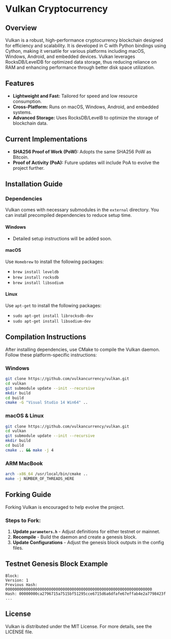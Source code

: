 
# Vulkan Cryptocurrency

## Overview
Vulkan is a robust, high-performance cryptocurrency blockchain designed for efficiency and scalability. It is developed in C with Python bindings using Cython, making it versatile for various platforms including macOS, Windows, Android, and embedded devices. Vulkan leverages RocksDB/LevelDB for optimized data storage, thus reducing reliance on RAM and enhancing performance through better disk space utilization.

## Features
- **Lightweight and Fast:** Tailored for speed and low resource consumption.
- **Cross-Platform:** Runs on macOS, Windows, Android, and embedded systems.
- **Advanced Storage:** Uses RocksDB/LevelB to optimize the storage of blockchain data.

## Current Implementations
- **SHA256 Proof of Work (PoW):** Adopts the same SHA256 PoW as Bitcoin.
- **Proof of Activity (PoA):** Future updates will include PoA to evolve the project further.

## Installation Guide

### Dependencies
Vulkan comes with necessary submodules in the `external` directory. You can install precompiled dependencies to reduce setup time.

#### Windows
- Detailed setup instructions will be added soon.

#### macOS
Use `Homebrew` to install the following packages:
- `brew install leveldb`
- `brew install rocksdb`
- `brew install libsodium`

#### Linux
Use `apt-get` to install the following packages:
- `sudo apt-get install librocksdb-dev`
- `sudo apt-get install libsodium-dev`

## Compilation Instructions
After installing dependencies, use CMake to compile the Vulkan daemon. Follow these platform-specific instructions:

### Windows
```bash
git clone https://github.com/vulkancurrency/vulkan.git
cd vulkan
git submodule update --init --recursive
mkdir build
cd build
cmake -G "Visual Studio 14 Win64" ..
```

### macOS & Linux
```bash
git clone https://github.com/vulkancurrency/vulkan.git
cd vulkan
git submodule update --init --recursive
mkdir build
cd build
cmake .. && make -j 4
```

### ARM MacBook
```bash
arch -x86_64 /usr/local/bin/cmake ..
make -j NUMBER_OF_THREADS_HERE
```

## Forking Guide
Forking Vulkan is encouraged to help evolve the project.

### Steps to Fork:
1. **Update `parameters.h`** - Adjust definitions for either testnet or mainnet.
2. **Recompile** - Build the daemon and create a genesis block.
3. **Update Configurations** - Adjust the genesis block outputs in the config files.

## Testnet Genesis Block Example
```plaintext
Block:
Version: 1
Previous Hash: 0000000000000000000000000000000000000000000000000000000000000000
Hash: 00000000ca2796715a7515bf51295cce6715d6a6dfafe67effab4e2a7798423f
...
```

## License
Vulkan is distributed under the MIT License. For more details, see the LICENSE file.
